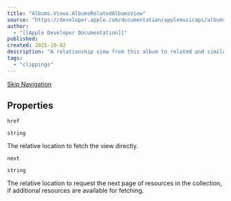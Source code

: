 ```yaml
---
title: "Albums.Views.AlbumsRelatedAlbumsView"
source: "https://developer.apple.com/documentation/applemusicapi/albums/views-data.dictionary/albumsrelatedalbumsview"
author:
  - "[[Apple Developer Documentation]]"
published:
created: 2025-10-02
description: "A relationship view from this album to related and similar albums."
tags:
  - "clippings"
---
```

[Skip Navigation](https://developer.apple.com/documentation/applemusicapi/albums/views-data.dictionary/#app-main)

## Properties

`href`

`string`

The relative location to fetch the view directly.

`next`

`string`

The relative location to request the next page of resources in the collection, if additional resources are available for fetching.